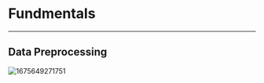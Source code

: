 # Fundmentals
---

## Data Preprocessing
![1675649271751](https://user-images.githubusercontent.com/80420033/218567069-b7388acc-0b09-410f-bc8d-550052470ad5.jpg)
